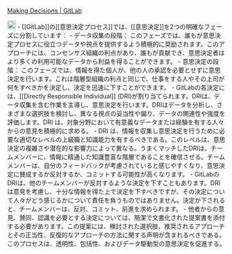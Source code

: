 
[Making Decisions | GitLab](https://about.gitlab.com/handbook/leadership/making-decisions/)

<img src='https://scrapbox.io/api/pages/nishio/GPT-4/icon' alt='GPT-4.icon' height="19.5"/>
- [[GitLab]]の[[意思決定プロセス]]では、[[意思決定]]を2つの明確なフェーズに分割しています：
    - データ収集の段階： このフェーズでは、誰もが意思決定プロセスに役立つデータや視点を提供するよう積極的に奨励されます。このアプローチには、コンセンサス組織の利点があり、誰もが貢献でき、意思決定者はより多くの利用可能なデータから利益を得ることができます。
    - 意思決定の段階： このフェーズでは、情報を得た個人が、他の人の承認を必要とせずに意思決定を行います。これは階層型組織の利点と同じで、仕事をする人やその上司が何をすべきかを決定し、決定を迅速に下すことができます。
- GitLabの各決定には、[[Directly Responsible Individual]] (DRI)が割り当てられます。DRIは、データ収集を含む作業を主導し、意思決定を行います。DRIはデータを分析し、さまざまな選択肢を検討し、異なる視点の妥当性や偏り、データの関連性や強度を評価します。DRI は、対象分野において有意義なデータまたは経験を有する人々からの意見を積極的に求める。
- DRI は、情報を収集し意思決定を行うために必要な適切なレベルの上級職と知識能力を有するべきである。このレベルは、意思決定の複雑さや潜在的な影響力によって異なる。うまくマッチしたDRIは、チームメンバーに、情報に精通した知識豊富な階層であることを確信させる。チームメンバーは、自分のフィードバックが考慮されていると感じやすくなり、意思決定に賛成するか反対するか、コミットする可能性が高くなります。
- GitLabのDRIは、他のチームメンバーが反対するような決定を下すこともあります。DRIは意見を考慮し、十分な情報を得た上で決定を下すべきですが、その決定について人々がどう感じるかについて責任を負うものではありません。決定が下されると、チームメンバーは、反対、コミット、前進を求められます。
- 他者からの意見、賛同、認識を必要とする決定については、簡潔で文書化された提案書を添付する必要があります。この提案には、検討された選択肢、推奨されるアプローチとその正当性、反復的なアプローチの方法に関する声明が含まれるべきである。このプロセスは、透明性、包括性、およびデータ駆動型の意思決定を促進する。
